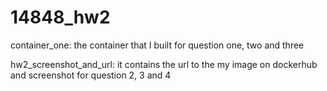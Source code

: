 # 14848_hw2
container_one:
  the container that I built for question one, two and three
 
hw2_screenshot_and_url:
  it contains the url to the my image on dockerhub and screenshot for question 2, 3 and 4
